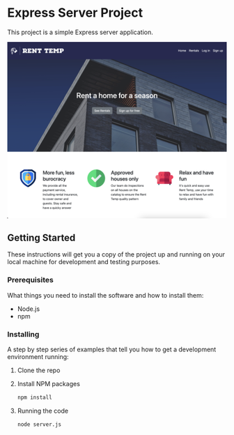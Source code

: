 # Express Server Project

This project is a simple Express server application.

![Home Page](assets/img/example.png)

## Getting Started

These instructions will get you a copy of the project up and running on your local machine for development and testing purposes.

### Prerequisites

What things you need to install the software and how to install them:

- Node.js
- npm

### Installing

A step by step series of examples that tell you how to get a development environment running:

1. Clone the repo
2. Install NPM packages

    ```sh
    npm install
    ```

3. Running the code

    ```sh
    node server.js
    ```
